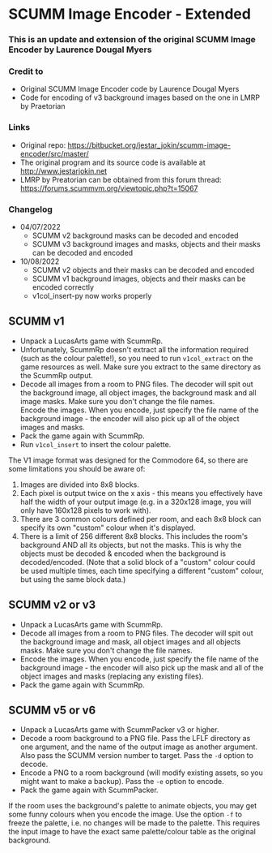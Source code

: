 # SCUMM Image Encoder - Extended

### This is an update and extension of the original SCUMM Image Encoder by Laurence Dougal Myers

### Credit to
* Original SCUMM Image Encoder code by Laurence Dougal Myers
* Code for encoding of v3 background images based on the one in LMRP by Praetorian

### Links
* Original repo: https://bitbucket.org/jestar_jokin/scumm-image-encoder/src/master/  
* The original program and its source code is available at <http://www.jestarjokin.net>
* LMRP by Preatorian can be obtained from this forum thread: https://forums.scummvm.org/viewtopic.php?t=15067

### Changelog
- 04/07/2022
  - SCUMM v2 background masks can be decoded and encoded
  - SCUMM v3 background images and masks, objects and their masks can be decoded and encoded 
- 10/08/2022
  - SCUMM v2 objects and their masks can be decoded and encoded
  - SCUMM v1 background images, objects and their masks can be encoded correctly
  - v1col_insert-py now works properly

## SCUMM v1

- Unpack a LucasArts game with ScummRp.  
- Unfortunately, ScummRp doesn't extract all the information required (such as the colour palette!), so you need to run `v1col_extract` on the game resources as well. Make sure you extract to the same directory as the ScummRp output.  
- Decode all images from a room to PNG files. The decoder will spit out the background image, all object images, the background mask and all image masks. Make sure you don't change the file names.  
Encode the images. When you encode, just specify the file name of the background image - the encoder will also pick up all of the object images and masks.  
- Pack the game again with ScummRp.
- Run `v1col_insert` to insert the colour palette.  

The V1 image format was designed for the Commodore 64, so there are some limitations you should be aware of:
1. Images are divided into 8x8 blocks.  
2. Each pixel is output twice on the x axis - this means you effectively have half the width of your output image (e.g. in a 320x128 image, you will only have 160x128 pixels to work with).   
3. There are 3 common colours defined per room, and each 8x8 block can specify its own "custom" colour when it's displayed.  
4. There is a limit of 256 different 8x8 blocks. This includes the room's background AND all its objects, but not the masks. This is why the objects must be decoded & encoded when the background is decoded/encoded. (Note that a solid block of a "custom" colour could be used multiple times, each time specifying a different "custom" colour, but using the same block data.)

## SCUMM v2 or v3

- Unpack a LucasArts game with ScummRp.  
- Decode all images from a room to PNG files. The decoder will spit out the background image and mask, all object images and all objects masks. Make sure you don't change the file names.  
- Encode the images. When you encode, just specify the file name of the background image - the encoder will also pick up the mask and all of the object images and masks (replacing any existing files).  
- Pack the game again with ScummRp.

## SCUMM v5 or v6

- Unpack a LucasArts game with ScummPacker v3 or higher.  
- Decode a room background to a PNG file. Pass the LFLF directory as one argument, and the name of the output image as another argument. Also pass the SCUMM version number to target. Pass the `-d` option to decode.  
- Encode a PNG to a room background (will modify existing assets, so you might want to make a backup). Pass the `-e` option to encode.  
- Pack the game again with ScummPacker.  

If the room uses the background's palette to animate objects, you may get some funny colours when you encode the image. Use the option `-f` to freeze the palette, i.e. no changes will be made to the palette. This requires the input image to have the exact same palette/colour table as the original background.
